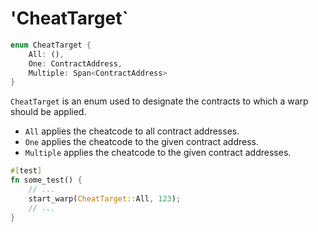 # 'CheatTarget`

```rust
enum CheatTarget {
    All: (),
    One: ContractAddress,
    Multiple: Span<ContractAddress>
}
```

`CheatTarget` is an enum used to designate the contracts to which a warp should be applied. 
- `All` applies the cheatcode to all contract addresses. 
- `One` applies the cheatcode to the given contract address. 
- `Multiple` applies the cheatcode to the given contract addresses. 


```rust 
#[test]
fn some_test() {
    // ...
    start_warp(CheatTarget::All, 123);
    // ...
}
```